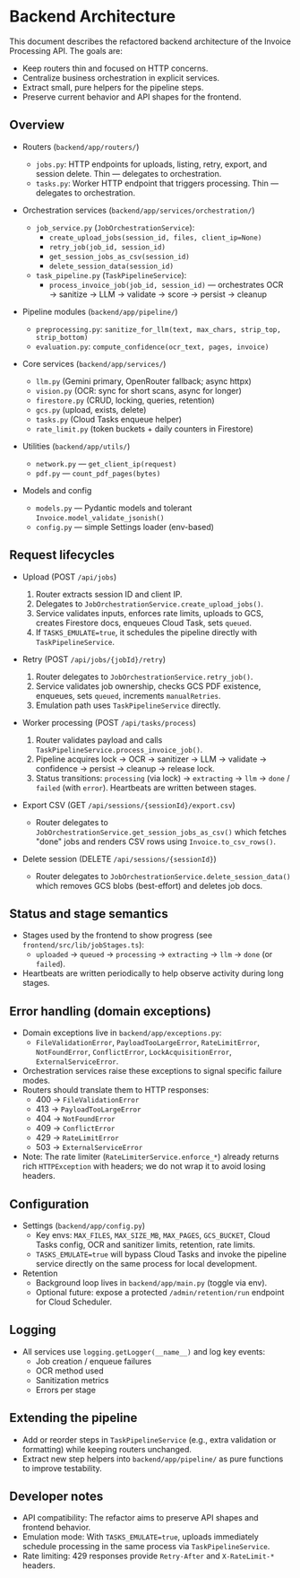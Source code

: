 # Backend Architecture

This document describes the refactored backend architecture of the Invoice Processing API. The goals are:
- Keep routers thin and focused on HTTP concerns.
- Centralize business orchestration in explicit services.
- Extract small, pure helpers for the pipeline steps.
- Preserve current behavior and API shapes for the frontend.

## Overview

- Routers (`backend/app/routers/`)
  - `jobs.py`: HTTP endpoints for uploads, listing, retry, export, and session delete. Thin — delegates to orchestration.
  - `tasks.py`: Worker HTTP endpoint that triggers processing. Thin — delegates to orchestration.

- Orchestration services (`backend/app/services/orchestration/`)
  - `job_service.py` (`JobOrchestrationService`):
    - `create_upload_jobs(session_id, files, client_ip=None)`
    - `retry_job(job_id, session_id)`
    - `get_session_jobs_as_csv(session_id)`
    - `delete_session_data(session_id)`
  - `task_pipeline.py` (`TaskPipelineService`):
    - `process_invoice_job(job_id, session_id)` — orchestrates OCR → sanitize → LLM → validate → score → persist → cleanup

- Pipeline modules (`backend/app/pipeline/`)
  - `preprocessing.py`: `sanitize_for_llm(text, max_chars, strip_top, strip_bottom)`
  - `evaluation.py`: `compute_confidence(ocr_text, pages, invoice)`

- Core services (`backend/app/services/`)
  - `llm.py` (Gemini primary, OpenRouter fallback; async httpx)
  - `vision.py` (OCR: sync for short scans, async for longer)
  - `firestore.py` (CRUD, locking, queries, retention)
  - `gcs.py` (upload, exists, delete)
  - `tasks.py` (Cloud Tasks enqueue helper)
  - `rate_limit.py` (token buckets + daily counters in Firestore)

- Utilities (`backend/app/utils/`)
  - `network.py` — `get_client_ip(request)`
  - `pdf.py` — `count_pdf_pages(bytes)`

- Models and config
  - `models.py` — Pydantic models and tolerant `Invoice.model_validate_jsonish()`
  - `config.py` — simple Settings loader (env-based)

## Request lifecycles

- Upload (POST `/api/jobs`)
  1. Router extracts session ID and client IP.
  2. Delegates to `JobOrchestrationService.create_upload_jobs()`.
  3. Service validates inputs, enforces rate limits, uploads to GCS, creates Firestore docs, enqueues Cloud Task, sets `queued`.
  4. If `TASKS_EMULATE=true`, it schedules the pipeline directly with `TaskPipelineService`.

- Retry (POST `/api/jobs/{jobId}/retry`)
  1. Router delegates to `JobOrchestrationService.retry_job()`.
  2. Service validates job ownership, checks GCS PDF existence, enqueues, sets `queued`, increments `manualRetries`.
  3. Emulation path uses `TaskPipelineService` directly.

- Worker processing (POST `/api/tasks/process`)
  1. Router validates payload and calls `TaskPipelineService.process_invoice_job()`.
  2. Pipeline acquires lock → OCR → sanitizer → LLM → validate → confidence → persist → cleanup → release lock.
  3. Status transitions: `processing` (via lock) → `extracting` → `llm` → `done` / `failed` (with `error`). Heartbeats are written between stages.

- Export CSV (GET `/api/sessions/{sessionId}/export.csv`)
  - Router delegates to `JobOrchestrationService.get_session_jobs_as_csv()` which fetches "done" jobs and renders CSV rows using `Invoice.to_csv_rows()`.

- Delete session (DELETE `/api/sessions/{sessionId}`)
  - Router delegates to `JobOrchestrationService.delete_session_data()` which removes GCS blobs (best-effort) and deletes job docs.

## Status and stage semantics

- Stages used by the frontend to show progress (see `frontend/src/lib/jobStages.ts`):
  - `uploaded` → `queued` → `processing` → `extracting` → `llm` → `done` (or `failed`).
- Heartbeats are written periodically to help observe activity during long stages.

## Error handling (domain exceptions)

- Domain exceptions live in `backend/app/exceptions.py`:
  - `FileValidationError`, `PayloadTooLargeError`, `RateLimitError`, `NotFoundError`, `ConflictError`, `LockAcquisitionError`, `ExternalServiceError`.
- Orchestration services raise these exceptions to signal specific failure modes.
- Routers should translate them to HTTP responses:
  - 400 → `FileValidationError`
  - 413 → `PayloadTooLargeError`
  - 404 → `NotFoundError`
  - 409 → `ConflictError`
  - 429 → `RateLimitError`
  - 503 → `ExternalServiceError`
- Note: The rate limiter (`RateLimiterService.enforce_*`) already returns rich `HTTPException` with headers; we do not wrap it to avoid losing headers.

## Configuration

- Settings (`backend/app/config.py`)
  - Key envs: `MAX_FILES`, `MAX_SIZE_MB`, `MAX_PAGES`, `GCS_BUCKET`, Cloud Tasks config, OCR and sanitizer limits, retention, rate limits.
  - `TASKS_EMULATE=true` will bypass Cloud Tasks and invoke the pipeline service directly on the same process for local development.
- Retention
  - Background loop lives in `backend/app/main.py` (toggle via env).
  - Optional future: expose a protected `/admin/retention/run` endpoint for Cloud Scheduler.

## Logging

- All services use `logging.getLogger(__name__)` and log key events:
  - Job creation / enqueue failures
  - OCR method used
  - Sanitization metrics
  - Errors per stage

## Extending the pipeline

- Add or reorder steps in `TaskPipelineService` (e.g., extra validation or formatting) while keeping routers unchanged.
- Extract new step helpers into `backend/app/pipeline/` as pure functions to improve testability.

## Developer notes

- API compatibility: The refactor aims to preserve API shapes and frontend behavior.
- Emulation mode: With `TASKS_EMULATE=true`, uploads immediately schedule processing in the same process via `TaskPipelineService`.
- Rate limiting: 429 responses provide `Retry-After` and `X-RateLimit-*` headers.

